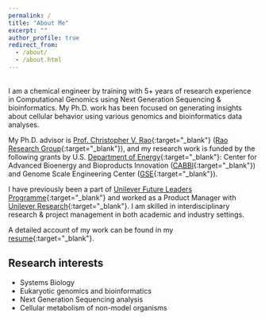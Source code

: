 ```yaml
---
permalink: /
title: "About Me"
excerpt: ""
author_profile: true
redirect_from: 
  - /about/
  - /about.html
---
```

<br> 
I am a chemical engineer by training with 5+ years of research experience in Computational Genomics using Next Generation Sequencing & bioinformatics. My Ph.D. work has been focused on generating insights about cellular behavior using various genomics and bioinformatics data analyses.

My Ph.D. advisor is [Prof. Christopher V. Rao](https://chbe.illinois.edu/directory/profile/cvrao){:target="_blank"} ([Rao Research Group](https://raogroupuiuc.github.io/webpage/){:target="_blank"}), and my research work is funded by the following grants by U.S. [Department of Energy](https://www.energy.gov/science/office-science){:target="_blank"}: Center for Advanced Bioenergy and Bioproducts Innovation ([CABBI](https://cabbi.bio/){:target="_blank"}) and Genome Scale Engineering Center ([GSE](https://www.igb.illinois.edu/research-areas/gsecenter){:target="_blank"}).

I have previously been a part of [Unilever Future Leaders Programme](https://careers.unilever.com/unilever-future-leaders-programme){:target="_blank"} and worked as a Product Manager with [Unilever Research](https://www.hul.co.in/our-company/rd-innovation/our-rd-locations/mumbai-india/){:target="_blank"}. I am skilled in interdisciplinary research & project management in both academic and industry settings.

A detailed account of my work can be found in my [resume](../files/resume.pdf){:target="_blank"}. 


Research interests 
------
- Systems Biology 
- Eukaryotic genomics and bioinformatics
- Next Generation Sequencing analysis 
- Cellular metabolism of non-model organisms
